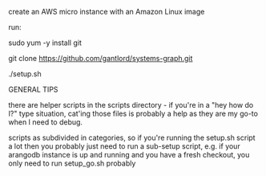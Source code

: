 create an AWS micro instance with an Amazon Linux image

run:

sudo yum -y install git

git clone https://github.com/gantlord/systems-graph.git

./setup.sh

GENERAL TIPS

there are helper scripts in the scripts directory - if you're in a "hey how do I?" type situation, cat'ing those files is probably a help as they are my go-to when I need to debug. 

scripts as subdivided in categories, so if you're running the setup.sh script a lot then you probably just need to run a sub-setup script, e.g. if your arangodb instance is up and running and you have a fresh checkout, you only need to run setup_go.sh probably
